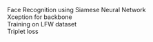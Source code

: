 Face Recognition using Siamese Neural Network  
Xception for backbone  
Training on LFW dataset  
Triplet loss  
